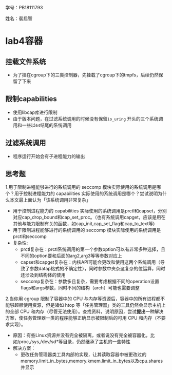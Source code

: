 学号：PB18111793

姓名：裴启智

# lab4容器

## 挂载文件系统

* 为了挂在cgroup下的三类控制器，先挂载了cgroup下的tmpfs，后续仍然保留了下来

## 限制capabilities

* 使用libcap库进行限制
* 由于版本问题，在过滤系统调用的时候没有保留`io_uring` 开头的三个系统调用和一些以`64`结尾的系统调用

## 过滤系统调用

* 程序运行开始会有子进程能力的输出

## 思考题

1.用于限制进程能够进行的系统调用的 seccomp 模块实际使用的系统调用是哪个？用于控制进程能力的 capabilities 实际使用的系统调用是哪个？尝试说明为什么本文最上面认为「该系统调用非常复杂」

* 用于控制进程能力的 capabilities 实际使用的系统调用是prctl和capset，分别对应cap_drop_bound和cap_set_proc。（也有系统调用capget，应该是用在其他与能力限制有关的函数，如cap_init,cap_set_flag和cap_to_text等)
* 用于限制进程能够进行的系统调用的 seccomp 模块实际使用的系统调用是prctl和seccomp
* 复杂性:
  * prctl复杂在：prctl系统调用的第一个参数option可以有非常多种选择，且不同的option要和后面的arg2,arg3等等参数对应上
  * capset和capget复杂在：内核API可能会更改和使用这两个系统调用（导致了参数datap格式的不确定性），同时参数中夹杂这复杂的位运算，同时还涉及到结构体的使用
  * seccomp复杂在：参数多且复杂，需要考虑根据不同的operation设置flags和args参数，同时不同的结构（arch）可能也需要调整

2.当你用 cgroup 限制了容器中的 CPU 与内存等资源后，容器中的所有进程都不能够超额使用资源，但是诸如 htop 等「任务管理器」类的工具仍然会显示主机上的全部 CPU 和内存（尽管无法使用）。查找资料，说明原因，尝试**提出**一种解决方案，使任务管理器一类的程序能够正确显示被限制后的可用 CPU 和内存（不要求实现）。

* 原因：有些Linux资源并没有完全被隔离，或者说没有完全被容器化，比如/proc,/sys,/dev/sd*等目录，仍然继承了主机的一些特性
* 解决方案：
  * 更改任务管理器类工具内部的实现，让其读取容器中被更改过的memory.limit_in_bytes,memory.kmem.limit_in_bytes以及cpu.shares并显示

[
](https://osh-2020.github.io/lab-3/)